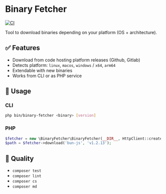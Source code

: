 # Binary Fetcher

[![CI](https://github.com/welsh-tidy-mouse/binary-fetcher/actions/workflows/pipeline.yml/badge.svg)](https://github.com/welsh-tidy-mouse/binary-fetcher/actions/workflows/pipeline.yml)

Tool to download binaries depending on your platform (OS + architecture).

## ✅ Features

- Download from code hosting platform releases (Github, Gitlab)
- Detects platform: `linux`, `macos`, `windows` / `x64`, `arm64`
- Extendable with new binaries
- Works from CLI or as PHP service

## 🚀 Usage

### CLI

```bash
php bin/binary-fetcher <binary> [version]
```

### PHP

```php
$fetcher = new \BinaryFetcher\BinaryFetcher(__DIR__, HttpClient::create());
$path = $fetcher->download('bun-js', 'v1.2.13');
```

## 🧪 Quality

- `composer test`
- `composer lint`
- `composer cs`
- `composer md`
